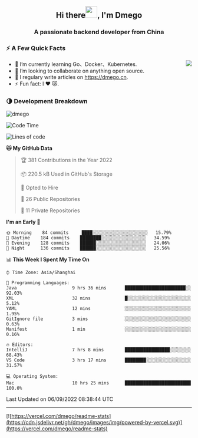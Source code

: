 <h2 align="center">Hi there<img src="https://cdn.jsdelivr.net/gh/dmego/images/img/Hi.gif" height="32" />, I'm Dmego </h2>
<h3 align="center">A passionate backend developer from China</h3>

### ⚡️ A Few Quick Facts

<img align="right" src="https://readme-stats-dmego.vercel.app/api?username=dmego&show_icons=true&icon_color=1573B3&hide_title=true&text_color=718096&bg_color=00000000&hide_border=true"/>

<ul>
    <li> 🌱 I’m currently learning Go、Docker、Kubernetes.</li>
    <li> 👯 I’m looking to collaborate on anything open source.</li>
    <li> 📝 I regulary write articles on <a href="https://dmego.cn">https://dmego.cn</a>.</li>
    <li> ⚡ Fun fact: I ❤️ 😻.</li>
</ul>

### 🌗 Development Breakdown

<img src="https://komarev.com/ghpvc/?username=dmego" alt="dmego" />

<!--START_SECTION:waka-->
![Code Time](http://img.shields.io/badge/Code%20Time-1%2C722%20hrs%2022%20mins-blue)

![Lines of code](https://img.shields.io/badge/From%20Hello%20World%20I%27ve%20Written-237%20Thousand%20lines%20of%20code-blue)

**🐱 My GitHub Data** 

> 🏆 381 Contributions in the Year 2022
 > 
> 📦 220.5 kB Used in GitHub's Storage 
 > 
> 💼 Opted to Hire
 > 
> 📜 26 Public Repositories 
 > 
> 🔑 11 Private Repositories  
 > 
**I'm an Early 🐤** 

```text
🌞 Morning    84 commits     ████░░░░░░░░░░░░░░░░░░░░░   15.79% 
🌆 Daytime    184 commits    ████████░░░░░░░░░░░░░░░░░   34.59% 
🌃 Evening    128 commits    ██████░░░░░░░░░░░░░░░░░░░   24.06% 
🌙 Night      136 commits    ██████░░░░░░░░░░░░░░░░░░░   25.56%

```


📊 **This Week I Spent My Time On** 

```text
⌚︎ Time Zone: Asia/Shanghai

💬 Programming Languages: 
Java                     9 hrs 36 mins       ███████████████████████░░   92.03% 
XML                      32 mins             █░░░░░░░░░░░░░░░░░░░░░░░░   5.12% 
YAML                     12 mins             ░░░░░░░░░░░░░░░░░░░░░░░░░   1.95% 
GitIgnore file           3 mins              ░░░░░░░░░░░░░░░░░░░░░░░░░   0.63% 
Manifest                 1 min               ░░░░░░░░░░░░░░░░░░░░░░░░░   0.16%

🔥 Editors: 
IntelliJ                 7 hrs 8 mins        █████████████████░░░░░░░░   68.43% 
VS Code                  3 hrs 17 mins       ████████░░░░░░░░░░░░░░░░░   31.57%

💻 Operating System: 
Mac                      10 hrs 25 mins      █████████████████████████   100.0%

```


 Last Updated on 06/09/2022 08:38:44 UTC
<!--END_SECTION:waka-->

---

[![https://vercel.com/dmego/readme-stats](https://cdn.jsdelivr.net/gh/dmego/images/img/powered-by-vercel.svg)](https://vercel.com/dmego/readme-stats)

